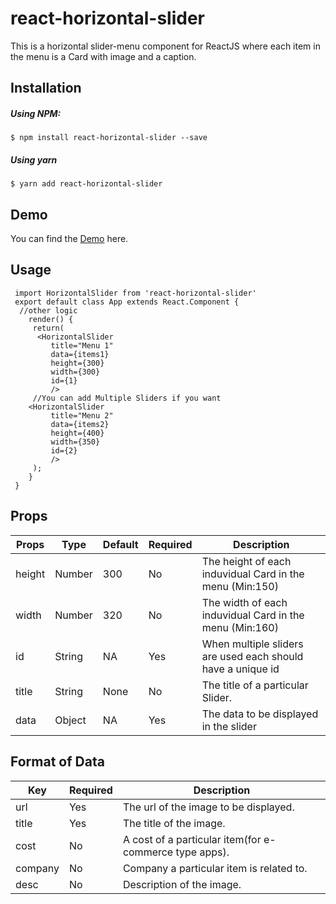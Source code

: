 # react-horizontal-slider

This is a horizontal slider-menu component for ReactJS where each item in the menu is a Card with image and a caption.



## Installation

##### Using NPM:

```
$ npm install react-horizontal-slider --save
```
##### Using yarn

```
$ yarn add react-horizontal-slider
```



##  Demo
You can find the  [Demo](https://thecoolnerd27.github.io/react-horizontal-slider/) here.
## Usage
```
 import HorizontalSlider from 'react-horizontal-slider'
 export default class App extends React.Component {
  //other logic
    render() {
	 return(
	  <HorizontalSlider
	     title="Menu 1"
	     data={items1}
	     height={300}
	     width={300}
	     id={1} 
	     />
	 //You can add Multiple Sliders if you want    
	<HorizontalSlider
	     title="Menu 2"
	     data={items2}
	     height={400}
	     width={350}
	     id={2} 
	     />
	 );
    }
 }
```

## Props

|Props       |Type        |Default     |Required |Description |
|--|--|--|--|--|
| height|Number  | 300  | No | The height of each induvidual Card in the menu (Min:150) |
| width|Number|320| No|The width of each induvidual Card in the menu  (Min:160) |
|id|String|NA|Yes|When multiple sliders are used each should have a unique id|
|title|String|None|No|The title of a particular Slider.|
|data|Object|NA|Yes|The data to be displayed in the slider|

## Format of Data
| Key |Required|Description  |
|--|--|--|
| url |Yes  |The url of the image to be displayed.  |
| title | Yes |The title of the image.  |
| cost |No  |A cost of a particular item(for e-commerce type apps).|
| company |No  |Company a particular item is related to.  |
| desc | No |Description of the image.  |





